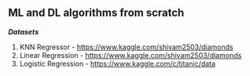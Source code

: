 
## ML and DL algorithms from scratch

***Datasets***
1. KNN Regressor - https://www.kaggle.com/shivam2503/diamonds
2. Linear Regression - https://www.kaggle.com/shivam2503/diamonds
3. Logistic Regression - https://www.kaggle.com/c/titanic/data
